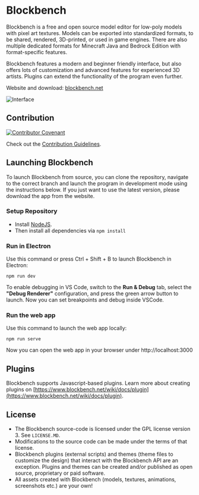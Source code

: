# Blockbench

Blockbench is a free and open source model editor for low-poly models with pixel art textures.
Models can be exported into standardized formats, to be shared, rendered, 3D-printed, or used in game engines. There are also multiple dedicated formats for Minecraft Java and Bedrock Edition with format-specific features. 

Blockbench features a modern and beginner friendly interface, but also offers lots of customization and advanced features for experienced 3D artists. Plugins can extend the functionality of the program even further.

Website and download: [blockbench.net](https://www.blockbench.net)


![Interface](https://web.blockbench.net/content/front_page_app.png)



## Contribution

[![Contributor Covenant](https://img.shields.io/badge/Contributor%20Covenant-2.0-4baaaa.svg)](CODE_OF_CONDUCT.MD)

Check out the [Contribution Guidelines](CONTRIBUTING.md).



## Launching Blockbench

To launch Blockbench from source, you can clone the repository, navigate to the correct branch and launch the program in development mode using the instructions below.
If you just want to use the latest version, please download the app from the website.

### Setup Repository
* Install [NodeJS](https://nodejs.org/en/).
* Then install all dependencies via
`npm install`


### Run in Electron
Use this command or press Ctrl + Shift + B to launch Blockbench in Electron:

`npm run dev`

To enable debugging in VS Code, switch to the **Run & Debug** tab, select the **"Debug Renderer"** configuration, and press the green arrow button to launch.
Now you can set breakpoints and debug inside VSCode.


### Run the web app
Use this command to launch the web app locally:

`npm run serve`

Now you can open the web app in your browser under http://localhost:3000


## Plugins

Blockbench supports Javascript-based plugins. Learn more about creating plugins on [https://www.blockbench.net/wiki/docs/plugin](https://www.blockbench.net/wiki/docs/plugin).



## License

* The Blockbench source-code is licensed under the GPL license version 3. See `LICENSE.MD`.
* Modifications to the source code can be made under the terms of that license.
* Blockbench plugins (external scripts) and themes (theme files to customize the design) that interact with the Blockbench API are an exception. Plugins and themes can be created and/or published as open source, proprietary or paid software.
* All assets created with Blockbench (models, textures, animations, screenshots etc.) are your own!
